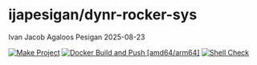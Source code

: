 ijapesigan/dynr-rocker-sys
================
Ivan Jacob Agaloos Pesigan
2025-08-23

<!-- README.md is generated from .setup/readme/README.Rmd. Please edit that file -->

<!-- badges: start -->

[![Make
Project](https://github.com/ijapesigan/docker-dynr-rocker-sys/actions/workflows/make.yml/badge.svg)](https://github.com/ijapesigan/docker-dynr-rocker-sys/actions/workflows/make.yml)
[![Docker Build and Push
\[amd64/arm64\]](https://github.com/ijapesigan/docker-dynr-rocker-sys/actions/workflows/docker-build-push-multi.yml/badge.svg)](https://github.com/ijapesigan/docker-dynr-rocker-sys/actions/workflows/docker-build-push-multi.yml)
[![Shell
Check](https://github.com/ijapesigan/docker-dynr-rocker-sys/actions/workflows/shellcheck.yml/badge.svg)](https://github.com/ijapesigan/docker-dynr-rocker-sys/actions/workflows/shellcheck.yml)
<!-- badges: end -->

